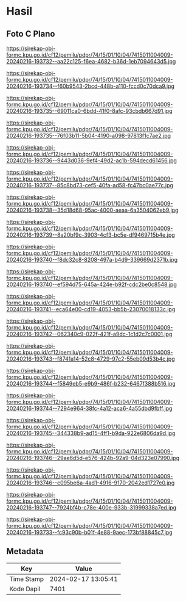# Hasil

## Foto C Plano

https://sirekap-obj-formc.kpu.go.id/cf12/pemilu/pdpr/74/15/01/10/04/7415011004009-20240216-193732--aa22c125-f6ea-4682-b36d-1eb7094643d5.jpg

https://sirekap-obj-formc.kpu.go.id/cf12/pemilu/pdpr/74/15/01/10/04/7415011004009-20240216-193734--f60b9543-2bcd-448b-a110-fccd0c70dca9.jpg

https://sirekap-obj-formc.kpu.go.id/cf12/pemilu/pdpr/74/15/01/10/04/7415011004009-20240216-193735--69011ca0-6bdd-41f0-8afc-93cbdb667d91.jpg

https://sirekap-obj-formc.kpu.go.id/cf12/pemilu/pdpr/74/15/01/10/04/7415011004009-20240216-193735--76f03b11-5b04-4190-a098-97813f1c7ae2.jpg

https://sirekap-obj-formc.kpu.go.id/cf12/pemilu/pdpr/74/15/01/10/04/7415011004009-20240216-193736--9443d036-9ef4-49d2-ac1b-594decd61456.jpg

https://sirekap-obj-formc.kpu.go.id/cf12/pemilu/pdpr/74/15/01/10/04/7415011004009-20240216-193737--85c8bd73-cef5-40fa-ad58-fc47bc0ae77c.jpg

https://sirekap-obj-formc.kpu.go.id/cf12/pemilu/pdpr/74/15/01/10/04/7415011004009-20240216-193738--35d18d68-95ac-4000-aeaa-6a3504062eb9.jpg

https://sirekap-obj-formc.kpu.go.id/cf12/pemilu/pdpr/74/15/01/10/04/7415011004009-20240216-193739--8a20bf9c-3903-4cf3-bc5e-df9469715b4e.jpg

https://sirekap-obj-formc.kpu.go.id/cf12/pemilu/pdpr/74/15/01/10/04/7415011004009-20240216-193740--f8dc32c8-8208-497a-b4d9-339669d2371b.jpg

https://sirekap-obj-formc.kpu.go.id/cf12/pemilu/pdpr/74/15/01/10/04/7415011004009-20240216-193740--ef594d75-645a-424e-b92f-cdc2be0c8548.jpg

https://sirekap-obj-formc.kpu.go.id/cf12/pemilu/pdpr/74/15/01/10/04/7415011004009-20240216-193741--eca64e00-cd19-4053-bb5b-23070018133c.jpg

https://sirekap-obj-formc.kpu.go.id/cf12/pemilu/pdpr/74/15/01/10/04/7415011004009-20240216-193742--062340c9-022f-421f-a9dc-1c1d2c7c0001.jpg

https://sirekap-obj-formc.kpu.go.id/cf12/pemilu/pdpr/74/15/01/10/04/7415011004009-20240216-193743--f8741a14-52c8-4729-97c2-55eb09d53b4c.jpg

https://sirekap-obj-formc.kpu.go.id/cf12/pemilu/pdpr/74/15/01/10/04/7415011004009-20240216-193744--f5849eb5-e9b9-486f-b232-6467f388b516.jpg

https://sirekap-obj-formc.kpu.go.id/cf12/pemilu/pdpr/74/15/01/10/04/7415011004009-20240216-193744--7294e964-38fc-4a12-aca6-4a55dbd9fbff.jpg

https://sirekap-obj-formc.kpu.go.id/cf12/pemilu/pdpr/74/15/01/10/04/7415011004009-20240216-193745--344338b9-ad15-4ff1-b9da-922e6806da9d.jpg

https://sirekap-obj-formc.kpu.go.id/cf12/pemilu/pdpr/74/15/01/10/04/7415011004009-20240216-193746--29ae6d5d-e576-424b-92a9-04d323e07990.jpg

https://sirekap-obj-formc.kpu.go.id/cf12/pemilu/pdpr/74/15/01/10/04/7415011004009-20240216-193746--c095be6a-4ad1-4916-9170-2042ed1727e0.jpg

https://sirekap-obj-formc.kpu.go.id/cf12/pemilu/pdpr/74/15/01/10/04/7415011004009-20240216-193747--7924bf4b-c78e-400e-933b-31999338a7ed.jpg

https://sirekap-obj-formc.kpu.go.id/cf12/pemilu/pdpr/74/15/01/10/04/7415011004009-20240216-193733--fc93c90b-b01f-4e88-9aec-173bf88845c7.jpg


## Metadata

| Key        | Value               |
| ---------- | ------------------- |
| Time Stamp | 2024-02-17 13:05:41 |
| Kode Dapil | 7401                |



